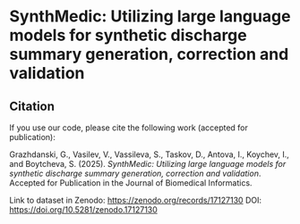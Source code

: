 # SynthMedic: Utilizing large language models for synthetic discharge summary generation, correction and validation

## Citation

If you use our code, please cite the following work (accepted for publication):

Grazhdanski, G., Vasilev, V., Vassileva, S., Taskov, D., Antova, I., Koychev, I., and Boytcheva, S. (2025). *SynthMedic: Utilizing large language models for synthetic discharge summary generation, correction and validation*. Accepted for Publication in the Journal of Biomedical Informatics.

Link to dataset in Zenodo: https://zenodo.org/records/17127130
DOI: https://doi.org/10.5281/zenodo.17127130

